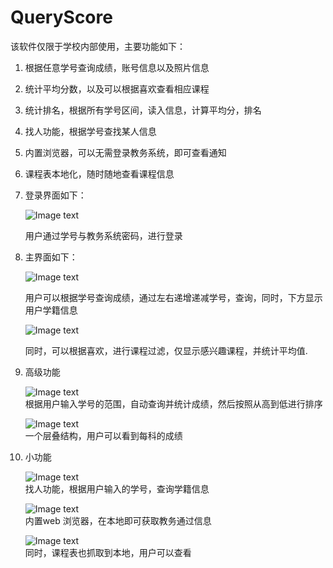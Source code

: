QueryScore
==========
该软件仅限于学校内部使用，主要功能如下：
1. 根据任意学号查询成绩，账号信息以及照片信息
2. 统计平均分数，以及可以根据喜欢查看相应课程
3. 统计排名，根据所有学号区间，读入信息，计算平均分，排名
4. 找人功能，根据学号查找某人信息
5. 内置浏览器，可以无需登录教务系统，即可查看通知
6. 课程表本地化，随时随地查看课程信息


1. 登录界面如下：    

   ![Image text](http://raw.github.com/spch2008/QueryScore/master/readme/login.jpg)    

   用户通过学号与教务系统密码，进行登录    



2. 主界面如下：    

   ![Image text](http://raw.github.com/spch2008/QueryScore/master/readme/main.jpg)    

   
   用户可以根据学号查询成绩，通过左右递增递减学号，查询，同时，下方显示用户学籍信息    
   

   ![Image text](http://raw.github.com/spch2008/QueryScore/master/readme/cal%20and%20filter.jpg)     
   

   同时，可以根据喜欢，进行课程过滤，仅显示感兴趣课程，并统计平均值.    
   
   
   

3. 高级功能    

   ![Image text](https://raw.github.com/spch2008/QueryScore/master/readme/统计排名.jpg)      
   根据用户输入学号的范围，自动查询并统计成绩，然后按照从高到低进行排序

   ![Image text](http://raw.github.com/spch2008/QueryScore/master/readme/scoredisplay.jpg)    
   一个层叠结构，用户可以看到每科的成绩   



4. 小功能    

   ![Image text](https://raw.github.com/spch2008/QueryScore/master/readme/find%20people.jpg)     
   找人功能，根据用户输入的学号，查询学籍信息
   
   ![Image text](https://raw.github.com/spch2008/QueryScore/master/readme/mini%20web.jpg)        
   内置web 浏览器，在本地即可获取教务通过信息

   ![Image text](https://raw.github.com/spch2008/QueryScore/master/readme/courese.jpg)     
   同时，课程表也抓取到本地，用户可以查看
   
